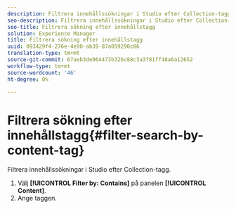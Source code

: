 ```yaml
---
description: Filtrera innehållssökningar i Studio efter Collection-tagg.
seo-description: Filtrera innehållssökningar i Studio efter Collection-tagg.
seo-title: Filtrera sökning efter innehållstagg
solution: Experience Manager
title: Filtrera sökning efter innehållstagg
uuid: 093429f4-276e-4e98-ab39-87a059290c86
translation-type: tm+mt
source-git-commit: 67aeb3de964473b326c88c3a3f81ff48a6a12652
workflow-type: tm+mt
source-wordcount: '46'
ht-degree: 0%

---
```



# Filtrera sökning efter innehållstagg{#filter-search-by-content-tag}

Filtrera innehållssökningar i Studio efter Collection-tagg.

1. Välj **[!UICONTROL Filter by: Contains]** på panelen **[!UICONTROL Content]**.
1. Ange taggen.
